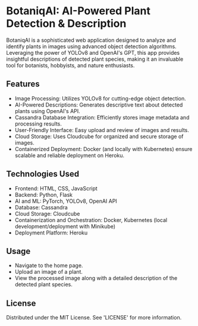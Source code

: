 # BotaniqAI: AI-Powered Plant Detection &amp; Description
BotaniqAI is a sophisticated web application designed to analyze and identify plants in images using advanced object detection algorithms. Leveraging the power of YOLOv8 and OpenAI's GPT, this app provides insightful descriptions of detected plant species, making it an invaluable tool for botanists, hobbyists, and nature enthusiasts.

## Features
- Image Processing: Utilizes YOLOv8 for cutting-edge object detection.
- AI-Powered Descriptions: Generates descriptive text about detected plants using OpenAI's API.
- Cassandra Database Integration: Efficiently stores image metadata and processing results.
- User-Friendly Interface: Easy upload and review of images and results.
- Cloud Storage: Uses Cloudcube for organized and secure storage of images.
- Containerized Deployment: Docker (and locally with Kubernetes) ensure scalable and reliable deployment on Heroku.

## Technologies Used
- Frontend: HTML, CSS, JavaScript
- Backend: Python, Flask
- AI and ML: PyTorch, YOLOv8, OpenAI API
- Database: Cassandra
- Cloud Storage: Cloudcube
- Containerization and Orchestration: Docker, Kubernetes (local development/deployment with Minikube)
- Deployment Platform: Heroku

## Usage
- Navigate to the home page.
- Upload an image of a plant.
- View the processed image along with a detailed description of the detected plant species.

## License
Distributed under the MIT License. See 'LICENSE' for more information.
